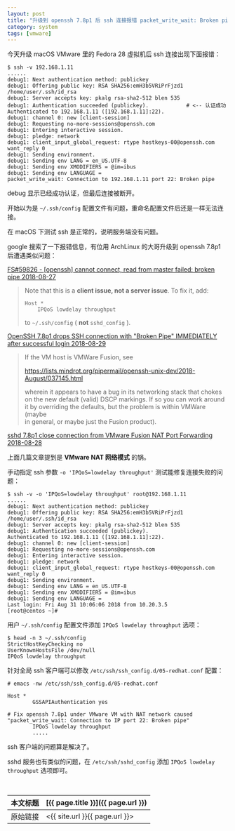 ```yaml
---
layout: post
title: "升级到 openssh 7.8p1 后 ssh 连接报错 packet_write_wait: Broken pipe"
category: system
tags: [vmware]
---
```


今天升级 macOS VMware 里的 Fedora 28 虚拟机后 ssh 连接出现下面报错：

    $ ssh -v 192.168.1.11
    ......
    debug1: Next authentication method: publickey
    debug1: Offering public key: RSA SHA256:emH3b5VRiPrFjzd1 /home/user/.ssh/id_rsa
    debug1: Server accepts key: pkalg rsa-sha2-512 blen 535
    debug1: Authentication succeeded (publickey).            # <-- 认证成功
    Authenticated to 192.168.1.11 ([192.168.1.11]:22).
    debug1: channel 0: new [client-session]
    debug1: Requesting no-more-sessions@openssh.com
    debug1: Entering interactive session.
    debug1: pledge: network
    debug1: client_input_global_request: rtype hostkeys-00@openssh.com want_reply 0
    debug1: Sending environment.
    debug1: Sending env LANG = en_US.UTF-8
    debug1: Sending env XMODIFIERS = @im=ibus
    debug1: Sending env LANGUAGE =
    packet_write_wait: Connection to 192.168.1.11 port 22: Broken pipe

debug 显示已经成功认证，但最后连接被断开。

开始以为是 `~/.ssh/config` 配置文件有问题，重命名配置文件后还是一样无法连接。

在 macOS 下测试 ssh 是正常的，说明服务端没有问题。

google 搜索了一下报错信息，有位用 ArchLinux 的大哥升级到 openssh 7.8p1 后遭遇类似问题：

[FS#59826 - [openssh] cannot connect, read from master failed: broken pipe 2018-08-27](https://bugs.archlinux.org/task/59826)

> Note that this is a **client issue, not a server issue**. To fix it, add:
>
>     Host *
>         IPQoS lowdelay throughput
>
> to `~/.ssh/config` ( **not** `sshd_config` ).

[OpenSSH 7.8p1 drops SSH connection with "Broken Pipe" IMMEDIATELY after successful login 2018-08-29](https://lists.mindrot.org/pipermail/openssh-unix-dev/2018-August/037163.html)

> If the VM host is VMWare Fusion, see
>
> <https://lists.mindrot.org/pipermail/openssh-unix-dev/2018-August/037145.html>
>
> wherein it appears to have a bug in its networking stack that chokes  
> on the new default (valid) DSCP markings.  If so you can work around  
> it by overriding the defaults, but the problem is within VMWare (maybe  
> in general, or maybe just the Fusion product).

[sshd 7.8p1 close connection from VMware Fusion NAT Port Forwarding 2018-08-28](https://lists.mindrot.org/pipermail/openssh-unix-dev/2018-August/037151.html)

上面几篇文章提到是 **VMware NAT 网络模式** 的锅。

手动指定 ssh 参数 `-o 'IPQoS=lowdelay throughput'` 测试能修复连接失败的问题：

    $ ssh -v -o 'IPQoS=lowdelay throughput' root@192.168.1.11
    ......
    debug1: Next authentication method: publickey
    debug1: Offering public key: RSA SHA256:emH3b5VRiPrFjzd1 /home/user/.ssh/id_rsa
    debug1: Server accepts key: pkalg rsa-sha2-512 blen 535
    debug1: Authentication succeeded (publickey).
    Authenticated to 192.168.1.11 ([192.168.1.11]:22).
    debug1: channel 0: new [client-session]
    debug1: Requesting no-more-sessions@openssh.com
    debug1: Entering interactive session.
    debug1: pledge: network
    debug1: client_input_global_request: rtype hostkeys-00@openssh.com want_reply 0
    debug1: Sending environment.
    debug1: Sending env LANG = en_US.UTF-8
    debug1: Sending env XMODIFIERS = @im=ibus
    debug1: Sending env LANGUAGE =
    Last login: Fri Aug 31 10:06:06 2018 from 10.20.3.5
    [root@centos ~]#

用户 `~/.ssh/config` 配置文件添加 `IPQoS lowdelay throughput` 选项：

    $ head -n 3 ~/.ssh/config
    StrictHostKeyChecking no
    UserKnownHostsFile /dev/null
    IPQoS lowdelay throughput

针对全局 ssh 客户端可以修改 `/etc/ssh/ssh_config.d/05-redhat.conf` 配置：

    # emacs -nw /etc/ssh/ssh_config.d/05-redhat.conf

    Host *
            GSSAPIAuthentication yes

    # Fix openssh 7.8p1 under VMware VM with NAT network caused "packet_write_wait: Connection to IP port 22: Broken pipe"
            IPQoS lowdelay throughput
            .....

ssh 客户端的问题算是解决了。

sshd 服务也有类似的问题，在 `/etc/ssh/sshd_config` 添加 `IPQoS lowdelay throughput` 选项即可。

<br/>

本文标题 | [{{ page.title }}]({{ page.url }})
-------- |:--------
原始链接 | <{{ site.url }}{{ page.url }}>
